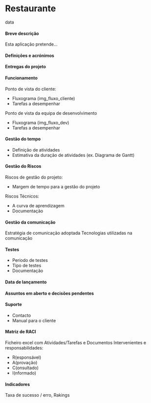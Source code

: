 # Restaurante
data

#### Breve descrição
Esta aplicação pretende...

#### Definições e acrónimos

#### Entregas do projeto

#### Funcionamento
Ponto de vista do cliente:
- Fluxograma (img_fluxo_cliente)
- Tarefas a desempenhar 

Ponto de vista da equipa de desenvolvimento
- Fluxograma (img_fluxo_dev)
- Tarefas a desempenhar

#### Gestão do tempo
- Definição de atividades
- Estimativa da duração de atividades (ex. Diagrama de Gantt)

#### Gestão do Riscos
Riscos de gestão do projeto:
- Margem de tempo para a gestão do projeto

Riscos Técnicos:
- A curva de aprendizagem
- Documentação


#### Gestão da comunicação
Estratégia de comunicação adoptada
Tecnologias utilizadas na comunicação


#### Testes
- Periodo de testes
- Tipo de testes
- Documentação

#### Data de lançamento

#### Assuntos em aberto e decisões pendentes

#### Suporte
- Contacto
- Manual para o cliente

#### Matriz de RACI
Ficheiro excel com Atividades/Tarefas e Documentos
Intervenientes e responsabilidades:
- R(esponsável)
- A(provação)
- C(onsultado)
- I(nformado)


#### Indicadores
Taxa de sucesso / erro, Rakings


